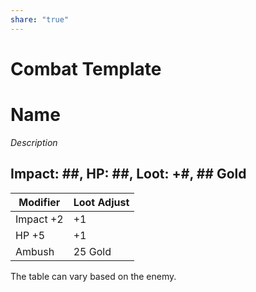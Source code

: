 ```yaml
---  
share: "true"  
---  
```

  
# Combat Template  
  
# Name   
  
*Description*  
## Impact: ##, HP: ##, Loot: +#, ## Gold  
  
| Modifier | Loot Adjust |  
| ---- | ---- |  
| Impact +2 | +1 |  
| HP +5 | +1 |  
| Ambush | 25 Gold |  
  
The table can vary based on the enemy.